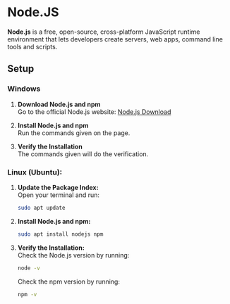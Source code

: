 # Node.JS
**Node.js** is a free, open-source, cross-platform JavaScript runtime environment that lets developers create servers, web apps, command line tools and scripts.

## Setup

### Windows
1. **Download Node.js and npm**  
   Go to the official Node.js website: [Node.js Download](https://nodejs.org/en/download/package-manager)

2. **Install Node.js and npm**  
   Run the commands given on the page.

3. **Verify the Installation**  
   The commands given will do the verification.

### Linux (Ubuntu):
1. **Update the Package Index:**  
   Open your terminal and run:
    ```sh
    sudo apt update
    ```

2. **Install Node.js and npm:**
    ```sh
    sudo apt install nodejs npm
    ```

3. **Verify the Installation:**  
    Check the Node.js version by running:
    ```sh
    node -v
    ```
    Check the npm version by running:
    ```sh
    npm -v
    ```